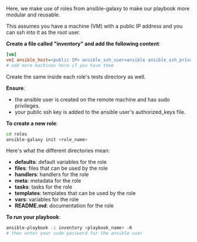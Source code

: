 Here, we make use of roles from ansible-galaxy to make our playbook more modular and reusable.

This assumes you have a machine (VM) with a public IP address and you can ssh into it as the root user.

**Create a file called "inventory" and add the following content**:
```ini
[vm]
vm1 ansible_host=<public IP> ansible_ssh_user=ansible ansible_ssh_private_key_file=~/.ssh/ansible
# add more machines here if you have them
```

Create the same inside each role's tests directory as well.

**Ensure**:
- the ansible user is created on the remote machine and has sudo privileges.
- your public ssh key is added to the ansible user's authorized_keys file.


**To create a new role**:
```bash
cd roles
ansible-galaxy init <role_name>
```

Here's what the different directories mean:
- **defaults**: default variables for the role
- **files**: files that can be used by the role
- **handlers**: handlers for the role
- **meta**: metadata for the role
- **tasks**: tasks for the role
- **templates**: templates that can be used by the role
- **vars**: variables for the role
- **README.md**: documentation for the role

**To run your playbook**:
```bash
ansible-playbook -i inventory <playbook_name> -K
# then enter your sudo password for the ansible user
```
